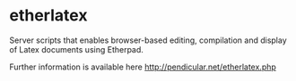 etherlatex
==========

Server scripts that enables browser-based editing, compilation and display of Latex documents using Etherpad.

Further information is available here http://pendicular.net/etherlatex.php
